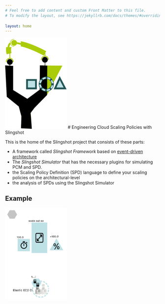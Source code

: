```yaml
---
# Feel free to add content and custom Front Matter to this file.
# To modify the layout, see https://jekyllrb.com/docs/themes/#overriding-theme-defaults

layout: home
---
```

<img src="images/logo.png" alt="slingshot-logo" width="200"/>
# Engineering Cloud Scaling Policies with Slingshot

This is the home of the Slingshot project that consists of these parts: 
* A framework called *Slingshot Framework* based on [event-driven architecture](https://en.wikipedia.org/wiki/Event-driven_architecture)
* The *Slingshot Simulator* that has the necessary plugins for simulating PCM and SPD.
* the Scaling Policy Definition (SPD) language to define your scaling policies on the architectural-level 
* the analysis of SPDs using the Slingshot Simulator

## Example

<img src="images/example.png" alt="scaling-example-1" width="200"/>

